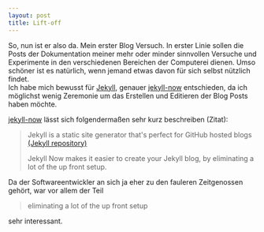 ```yaml
---
layout: post
title: Lift-off
---
```


So, nun ist er also da. Mein erster Blog Versuch. In erster Linie sollen die Posts der Dokumentation meiner mehr oder minder sinnvollen Versuche und Experimente in den verschiedenen Bereichen der Computerei dienen. Umso schöner ist es natürlich, wenn jemand etwas davon für sich selbst nützlich findet.  
Ich habe mich bewusst für [Jekyll](http://jekyllrb.com/), genauer [jekyll-now](https://github.com/barryclark/jekyll-now) entschieden, da ich möglichst wenig Zeremonie um das Erstellen und Editieren der Blog Posts haben möchte.  
  
[jekyll-now](https://github.com/barryclark/jekyll-now) lässt sich folgendermaßen sehr kurz beschreiben (Zitat):  
> Jekyll is a static site generator that's perfect for GitHub hosted blogs [(Jekyll repository)](https://github.com/jekyll/jekyll)  
> 
> Jekyll Now makes it easier to create your Jekyll blog, by eliminating a lot of the up front setup.  
  
Da der Softwareentwickler an sich ja eher zu den fauleren Zeitgenossen gehört, war vor allem der Teil  
  
> eliminating a lot of the up front setup
  
sehr interessant.
